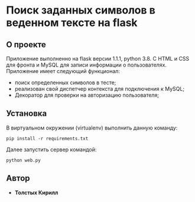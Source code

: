 # Поиск заданных символов в веденном тексте на flask

## О проекте

Приложение выполненно на flask версии 1.1.1, python 3.8. С HTML и CSS для фронта и MySQL для
записи информации о пользователях.
Приложение имеет следующий функционал:

- поиск определенных символов в тесте;
- реализован свой диспетчер контекста для подключения к MySQL;
- Декоратор для проверки на авторизацию пользователя;





## Установка

В виртуальном окружении (virtualenv) выполнить данную команду:
```
pip install -r requirements.txt
```
Далее запустить сервер командой:
```
python web.py
```



## Автор

* **Толстых Кирилл**